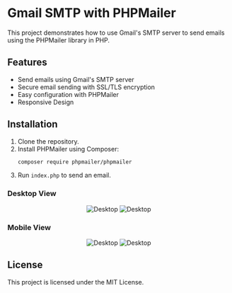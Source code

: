 # Gmail SMTP with PHPMailer

This project demonstrates how to use Gmail's SMTP server to send emails using the PHPMailer library in PHP.

## Features
- Send emails using Gmail's SMTP server
- Secure email sending with SSL/TLS encryption
- Easy configuration with PHPMailer
- Responsive Design

## Installation
1. Clone the repository.
2. Install PHPMailer using Composer:
    ```sh
    composer require phpmailer/phpmailer
    ```
4. Run `index.php` to send an email.

### Desktop View
<p align="center">
  <img src="https://github.com/user-attachments/assets/59d188f5-9c02-4fe4-ae58-33942dde21a3" alt="Desktop" />
    <img src="https://github.com/user-attachments/assets/fcc7298c-d952-47b0-a2b8-430c5206e3fa" alt="Desktop" />
</p>

### Mobile View
<p align="center">
  <img src="https://github.com/user-attachments/assets/d4807a63-9ada-4ccf-be69-d12d36fa1b2c" alt="Desktop" />
  <img src="https://github.com/user-attachments/assets/e2a571f2-9be5-4f48-a4ef-bb51f3f11d7d" alt="Desktop" />
</p>

## License
This project is licensed under the MIT License.
